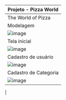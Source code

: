|Projeto - Pizza World|
|---|
|The World of Pizza|
|Modelagem|
|![image](https://github.com/ivanribeirodf/pizzaworld/assets/46346520/98b07290-65c3-437c-97cc-79c0c1b73ac7)|
|Tela inicial|
|![image](https://github.com/ivanribeirodf/pizzaworld/assets/46346520/dc2e8fbd-37bd-44cb-bec6-48331ba766ea)|
|Cadastro de usuário|
|![image](https://github.com/ivanribeirodf/pizzaworld/assets/46346520/22438a63-6d76-4f6a-8bcb-72caf5453cad)|
|Cadastro de Categoria|
|![image](https://github.com/ivanribeirodf/pizzaworld/assets/46346520/f73f9f9a-8d10-44b0-aa3e-2e9628fe3ae5)
|


